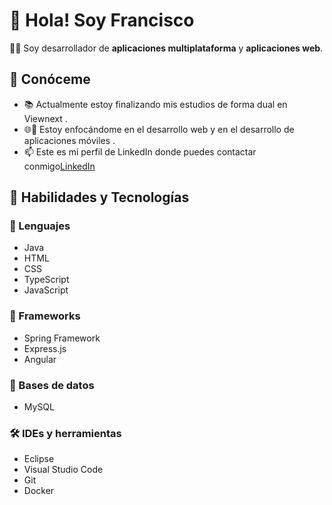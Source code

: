 # 👋 Hola! Soy Francisco

👨‍💻 Soy desarrollador de **aplicaciones multiplataforma** y **aplicaciones web**.

## ​👀​ Conóceme 

- 📚​ Actualmente estoy finalizando mis estudios de forma dual en Viewnext .
- ​🌐📱 Estoy enfocándome en el desarrollo web y en el desarrollo de aplicaciones móviles .
- 📫 Este es mi perfil de LinkedIn donde puedes contactar conmigo[LinkedIn](https://www.linkedin.com/in/francisco-balonero-olivera/)

## 🚀 Habilidades y Tecnologías

### 🔧 Lenguajes

- Java
- HTML
- CSS
- TypeScript
- JavaScript

### 🧰 Frameworks

- Spring Framework
- Express.js
- Angular

### ​💾​ Bases de datos

- MySQL
### ​​🛠️​ IDEs y herramientas

- Eclipse
- Visual Studio Code
- Git
- Docker
